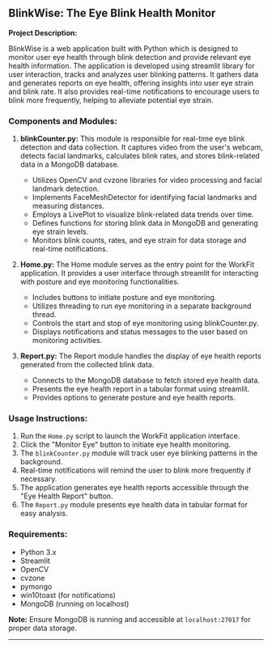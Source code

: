 ## BlinkWise: The Eye Blink Health Monitor

**Project Description:**

BlinkWise is a web application built with Python which is designed to monitor user eye health through blink detection and provide relevant eye health information. 
The application is developed using streamlit library for user interaction, tracks and analyzes user blinking patterns.
It gathers data and generates reports on eye health, offering insights into user eye strain and blink rate. 
It also provides real-time notifications to encourage users to blink more frequently, helping to alleviate potential eye strain.

### Components and Modules:

1. **blinkCounter.py:**
   This module is responsible for real-time eye blink detection and data collection. It captures video from the user's webcam, detects facial landmarks, calculates blink rates, and stores blink-related data in a MongoDB database.

   - Utilizes OpenCV and cvzone libraries for video processing and facial landmark detection.
   - Implements FaceMeshDetector for identifying facial landmarks and measuring distances.
   - Employs a LivePlot to visualize blink-related data trends over time.
   - Defines functions for storing blink data in MongoDB and generating eye strain levels.
   - Monitors blink counts, rates, and eye strain for data storage and real-time notifications.

2. **Home.py:**
   The Home module serves as the entry point for the WorkFit application. It provides a user interface through streamlit for interacting with posture and eye monitoring functionalities.

   - Includes buttons to initiate posture and eye monitoring.
   - Utilizes threading to run eye monitoring in a separate background thread.
   - Controls the start and stop of eye monitoring using blinkCounter.py.
   - Displays notifications and status messages to the user based on monitoring activities.

3. **Report.py:**
   The Report module handles the display of eye health reports generated from the collected blink data.

   - Connects to the MongoDB database to fetch stored eye health data.
   - Presents the eye health report in a tabular format using streamlit.
   - Provides options to generate posture and eye health reports.

### Usage Instructions:

1. Run the `Home.py` script to launch the WorkFit application interface.
2. Click the "Monitor Eye" button to initiate eye health monitoring.
3. The `blinkCounter.py` module will track user eye blinking patterns in the background.
4. Real-time notifications will remind the user to blink more frequently if necessary.
5. The application generates eye health reports accessible through the "Eye Health Report" button.
6. The `Report.py` module presents eye health data in tabular format for easy analysis.

### Requirements:

- Python 3.x
- Streamlit
- OpenCV
- cvzone
- pymongo
- win10toast (for notifications)
- MongoDB (running on localhost)

**Note:** Ensure MongoDB is running and accessible at `localhost:27017` for proper data storage.

---
 
